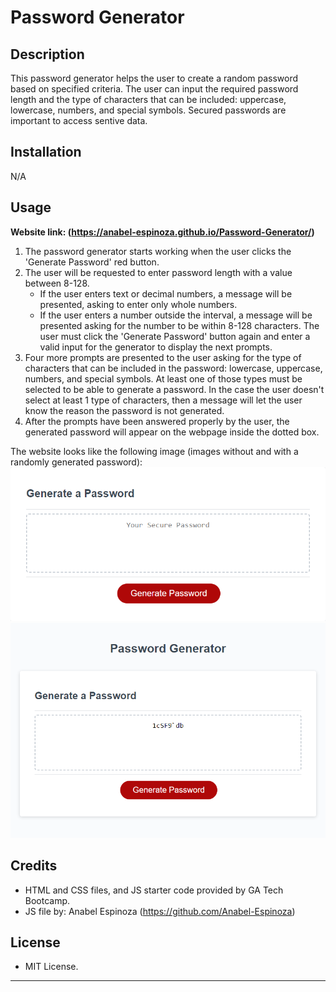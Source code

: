 # Password Generator

## Description

This password generator helps the user to create a random password based on specified criteria. The user can input the required password length and the type of characters that can be included: uppercase, lowercase, numbers, and special symbols. Secured passwords are important to access sentive data.


## Installation

N/A

## Usage

**Website link: (https://anabel-espinoza.github.io/Password-Generator/)**

1. The password generator starts working when the user clicks the 'Generate Password' red button.
2. The user will be requested to enter password length with a value between 8-128. 
    - If the user enters text or decimal numbers, a message will be presented, asking to enter only whole numbers. 
    - If the user enters a number outside the interval, a message will be presented asking for the number to be within 8-128 characters. 
    The user must click the 'Generate Password' button again and enter a valid input for the generator to display the next prompts.
3. Four more prompts are presented to the user asking for the type of characters that can be included in the password: lowercase, uppercase, numbers, and special symbols. At least one of those types must be selected to be able to generate a password. In the case the user doesn't select at least 1 type of characters, then a message will let the user know the reason the password is not generated.
4. After the prompts have been answered properly by the user, the generated password will appear on the webpage inside the dotted box.


The website looks like the following image (images without and with a randomly generated password):
![Password Generator website screenshot](./assets/images/password-generator.png)
![Password Generator with random password](./assets/images/password-generated.png)

## Credits

- HTML and CSS files, and JS starter code provided by GA Tech Bootcamp.
- JS file by: Anabel Espinoza (https://github.com/Anabel-Espinoza)

## License

- MIT License.
---
